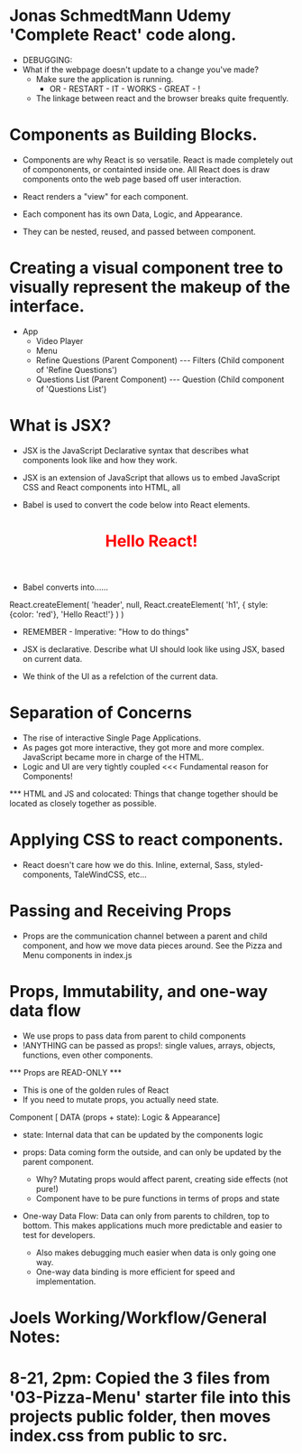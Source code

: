 # Jonas SchmedtMann Udemy 'Complete React' code along.

- DEBUGGING: 
- What if the webpage doesn't update to a change you've made?
    - Make sure the application is running.
        - OR - RESTART - IT - WORKS - GREAT - !
    - The linkage between react and the browser breaks quite frequently.

# Components as Building Blocks.

- Components are why React is so versatile. React is made completely out of compononents, or containted inside one. All React does is draw components onto the web page based off user interaction.

- React renders a "view" for each component. 

- Each component has its own Data, Logic, and Appearance.

- They can be nested, reused, and passed between component.

# Creating a visual component tree to visually represent the makeup of the interface.

- App
    - Video Player
    - Menu
    - Refine Questions (Parent Component)
        --- Filters (Child component of 'Refine Questions')
    - Questions List (Parent Component)
        --- Question (Child component of 'Questions List')



# What is JSX? 

- JSX is the JavaScript Declarative syntax that describes what components look like and how they work.

- JSX is an extension of JavaScript that allows us to embed JavaScript CSS and React components into HTML, all

- Babel is used to convert the code below into React elements.

<header>
    <h1 style ="color: red">
    Hello React!
    </h1>
</header>

- Babel converts into......

React.createElement(
    'header',
    null,
    React.createElement(
        'h1',
        { style: {color: 'red'}, 'Hello React!'}
    )
)

- REMEMBER - Imperative: "How to do things"

- JSX is declarative. Describe what UI should look like using JSX, based on current data.
- We think of the UI as a refelction of the current data.

# Separation of Concerns

- The rise of interactive Single Page Applications.
- As pages got more interactive, they got more and more complex. JavaScript became more in charge of the HTML.
- Logic and UI are very tightly coupled <<< Fundamental reason for Components!

*** HTML and JS and colocated: Things that change together should be located as closely together as possible.

# Applying CSS to react components.

- React doesn't care how we do this. Inline, external, Sass, styled-components, TaleWindCSS, etc...

# Passing and Receiving Props

- Props are the communication channel between a parent and child component, and how we move data pieces around. See the Pizza and Menu components in index.js

# Props, Immutability, and one-way data flow

- We use props to pass data from parent to child components
- !ANYTHING can be passed as props!: single values, arrays, objects, functions, even other components.

*** Props are READ-ONLY *** 

- This is one of the golden rules of React
- If you need to mutate props, you actually need state. 

Component [ DATA (props + state): Logic & Appearance]
- state: Internal data that can be updated by the components logic
- props: Data coming form the outside, and can only be updated by the parent component.
    
    - Why? Mutating props would affect parent, creating side effects (not pure!)
    - Component have to be pure functions in terms of props and state

- One-way Data Flow: Data can only from parents to children, top to bottom. This makes applications much more predictable and easier to test for developers.
    - Also makes debugging much easier when data is only going one way.
    - One-way data binding is more efficient for speed and implementation.



# Joels Working/Workflow/General Notes:

# 8-21, 2pm: Copied the 3 files from '03-Pizza-Menu' starter file into this projects public folder, then moves index.css from public to src.